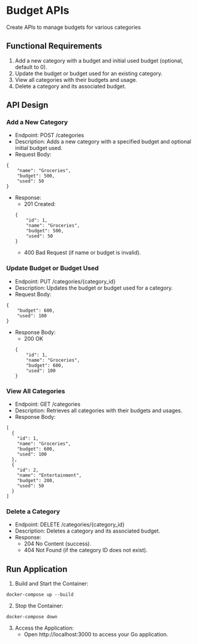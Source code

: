 # Budget APIs
Create APIs to manage budgets for various categories

## Functional Requirements
1.	Add a new category with a budget and initial used budget (optional, default to 0).
2.	Update the budget or budget used for an existing category.
3.	View all categories with their budgets and usage.
4.	Delete a category and its associated budget.

## API Design
### Add a New Category
- Endpoint: POST /categories
- Description: Adds a new category with a specified budget and optional initial budget used.
- Request Body:
```
{
    "name": "Groceries",
    "budget": 500,
    "used": 50
}
```
- Response:
    - 201 Created:
    ```
    {
        "id": 1,
        "name": "Groceries",
        "budget": 500,
        "used": 50
    }
    ```
    - 400 Bad Request (if name or budget is invalid).

### Update Budget or Budget Used
- Endpoint: PUT /categories/{category_id}
- Description: Updates the budget or budget used for a category.
- Request Body:
```
{
    "budget": 600,
    "used": 100
}
```
- Response Body:
    - 200 OK
    ```
    {
        "id": 1,
        "name": "Groceries",
        "budget": 600,
        "used": 100
    }
    ```

### View All Categories
- Endpoint: GET /categories
- Description: Retrieves all categories with their budgets and usages.
- Response Body:
```
[
  {
    "id": 1,
    "name": "Groceries",
    "budget": 600,
    "used": 100
  },
  {
    "id": 2,
    "name": "Entertainment",
    "budget": 200,
    "used": 50
  }
]
```

### Delete a Category
- Endpoint: DELETE /categories/{category_id}
- Description: Deletes a category and its associated budget.
- Response:
	- 204 No Content (success).
	- 404 Not Found (if the category ID does not exist).

## Run Application
1. Build and Start the Container:
```
docker-compose up --build
```

2. Stop the Container:
```
docker-compose down
```

3. Access the Application:
	- Open http://localhost:3000 to access your Go application.
